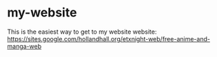 # my-website
This is the easiest way to get to my website
website:
https://sites.google.com/hollandhall.org/etxnight-web/free-anime-and-manga-web

